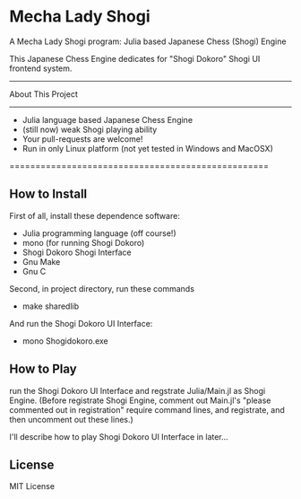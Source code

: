 Mecha Lady Shogi
===========================

A Mecha Lady Shogi program: Julia based Japanese Chess (Shogi) Engine

This Japanese Chess Engine dedicates
for "Shogi Dokoro" Shogi UI frontend system.

--------------------------------------------------

About This Project

--------------------------------------------------

* Julia language based Japanese Chess Engine
* (still now) weak Shogi playing ability
* Your pull-requests are welcome!
* Run in only Linux platform (not yet tested in Windows and MacOSX)

==================================================

How to Install
--------------------------------------------------

First of all, install these dependence software:

* Julia programming language (off course!)
* mono (for running Shogi Dokoro)
* Shogi Dokoro Shogi Interface
* Gnu Make
* Gnu C

Second, in project directory, run these commands

* make sharedlib

And run the Shogi Dokoro UI Interface:

* mono Shogidokoro.exe

How to Play
--------------------------------------------------

run the Shogi Dokoro UI Interface and regstrate Julia/Main.jl as Shogi Engine.
(Before registrate Shogi Engine, comment out Main.jl's "please commented out in registration"
require command lines, and registrate, and then uncomment out these lines.)

I'll describe how to play Shogi Dokoro UI Interface in later...

License
--------------------------------------------------
MIT License







